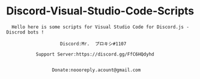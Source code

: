 # Discord-Visual-Studio-Code-Scripts
      Hello here is some scripts for Visual Studio Code for Discord.js - Discrod bots !       
                                                                                             
                        Discord:Mr.  プロキシ#1107                                      
                                                                                             
               Support Server:https://discord.gg/FfC6HQdyhd                            
                                                                                          
                                                                                            
                     Donate:noooreply.acount@gmail.com                                 
